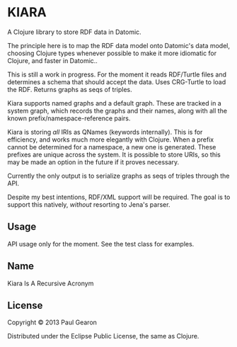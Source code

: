 # KIARA

A Clojure library to store RDF data in Datomic.

The principle here is to map the RDF data model onto Datomic's data model,
choosing Clojure types whenever possible to make it more idiomatic for Clojure,
and faster in Datomic..

This is still a work in progress. For the moment it reads RDF/Turtle files
and determines a schema that should accept the data. Uses CRG-Turtle to
load the RDF. Returns graphs as seqs of triples.

Kiara supports named graphs and a default graph. These are tracked in a system
graph, which records the graphs and their names, along with all the known
prefix/namespace-reference pairs.

Kiara is storing *all* IRIs as QNames (keywords internally). This is for
efficiency, and works much more elegantly with Clojure. When a prefix cannot be
determined for a namespace, a new one is generated. These prefixes are unique
across the system. It is possible to store URIs, so this may be made an option
in the future if it proves necessary.

Currently the only output is to serialize graphs as seqs of triples through the
API.

Despite my best intentions, RDF/XML support will be required. The goal is to
support this natively, *without* resorting to Jena's parser.

## Usage

API usage only for the moment. See the test class for examples.

## Name

Kiara Is A Recursive Acronym

## License

Copyright © 2013 Paul Gearon

Distributed under the Eclipse Public License, the same as Clojure.
